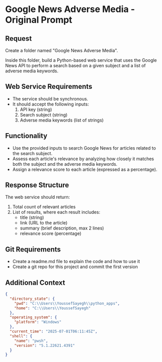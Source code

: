 # Google News Adverse Media - Original Prompt

## Request

Create a folder named "Google News Adverse Media". 

Inside this folder, build a Python-based web service that uses the Google News API to perform a search based on a given subject and a list of adverse media keywords.

## Web Service Requirements

- The service should be synchronous.
- It should accept the following inputs:
  1. API key (string)
  2. Search subject (string)
  3. Adverse media keywords (list of strings)

## Functionality

- Use the provided inputs to search Google News for articles related to the search subject.
- Assess each article's relevance by analyzing how closely it matches both the subject and the adverse media keywords.
- Assign a relevance score to each article (expressed as a percentage).

## Response Structure

The web service should return:
1. Total count of relevant articles
2. List of results, where each result includes:
   - title (string)
   - link (URL to the article)
   - summary (brief description, max 2 lines)
   - relevance score (percentage)

## Git Requirements

- Create a readme.md file to explain the code and how to use it
- Create a git repo for this project and commit the first version

## Additional Context

```json
{
  "directory_state": {
    "pwd": "C:\\Users\\YoussefSayegh\\python_apps",
    "home": "C:\\Users\\YoussefSayegh"
  },
  "operating_system": {
    "platform": "Windows"
  },
  "current_time": "2025-07-01T06:11:45Z",
  "shell": {
    "name": "pwsh",
    "version": "5.1.22621.4391"
  }
}
```
